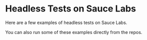 # Headless Tests on Sauce Labs

Here are a few examples of headless tests on Sauce Labs.

You can also run some of these examples directly from the repos.

<CodeSwitcher :languages="{js:'JavaScript',py:'Python', java:'Java'}">
<template v-slot:js>

<<<@/demo-js/headless-examples/test/headless-chrome-test.js

</template>

<template v-slot:py>

<<<@/demo-python/headless-examples/test_demo.py

</template>

<template v-slot:java>

<<<@/demo-java/headless/src/test/java/SampleHeadlessSauceTest.java

</template>

</CodeSwitcher>